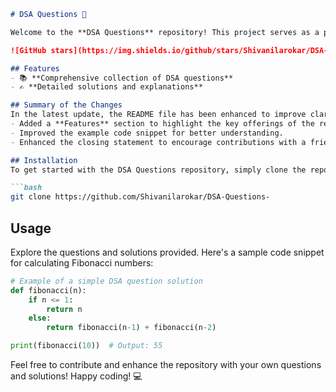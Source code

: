 ```markdown
# DSA Questions 🚀

Welcome to the **DSA Questions** repository! This project serves as a platform for developers and learners to practice and enhance their skills in Data Structures and Algorithms (DSA). This repository is designed to help you improve your understanding of various data structures and algorithms through a collection of questions and solutions.

![GitHub stars](https://img.shields.io/github/stars/Shivanilarokar/DSA-Questions-?style=social) ![Forks](https://img.shields.io/github/forks/Shivanilarokar/DSA-Questions-?style=social)

## Features
- 📚 **Comprehensive collection of DSA questions**
- ✍️ **Detailed solutions and explanations**

## Summary of the Changes
In the latest update, the README file has been enhanced to improve clarity and usability. The following changes were made:
- Added a **Features** section to highlight the key offerings of the repository.
- Improved the example code snippet for better understanding.
- Enhanced the closing statement to encourage contributions with a friendly tone.

## Installation
To get started with the DSA Questions repository, simply clone the repository to your local machine:

```bash
git clone https://github.com/Shivanilarokar/DSA-Questions-
```

## Usage
Explore the questions and solutions provided. Here's a sample code snippet for calculating Fibonacci numbers:

```python
# Example of a simple DSA question solution
def fibonacci(n):
    if n <= 1:
        return n
    else:
        return fibonacci(n-1) + fibonacci(n-2)

print(fibonacci(10))  # Output: 55
```

Feel free to contribute and enhance the repository with your own questions and solutions! Happy coding! 💻
```